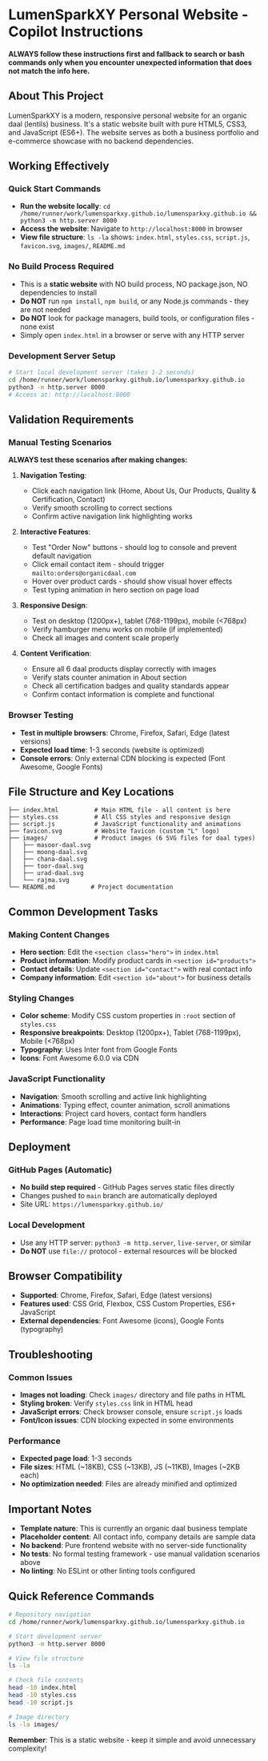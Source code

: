 # LumenSparkXY Personal Website - Copilot Instructions

**ALWAYS follow these instructions first and fallback to search or bash commands only when you encounter unexpected information that does not match the info here.**

## About This Project

LumenSparkXY is a modern, responsive personal website for an organic daal (lentils) business. It's a static website built with pure HTML5, CSS3, and JavaScript (ES6+). The website serves as both a business portfolio and e-commerce showcase with no backend dependencies.

## Working Effectively

### Quick Start Commands
- **Run the website locally**: `cd /home/runner/work/lumensparkxy.github.io/lumensparkxy.github.io && python3 -m http.server 8000`
- **Access the website**: Navigate to `http://localhost:8000` in browser
- **View file structure**: `ls -la` shows: `index.html`, `styles.css`, `script.js`, `favicon.svg`, `images/`, `README.md`

### No Build Process Required
- This is a **static website** with NO build process, NO package.json, NO dependencies to install
- **Do NOT** run `npm install`, `npm build`, or any Node.js commands - they are not needed
- **Do NOT** look for package managers, build tools, or configuration files - none exist
- Simply open `index.html` in a browser or serve with any HTTP server

### Development Server Setup
```bash
# Start local development server (takes 1-2 seconds)
cd /home/runner/work/lumensparkxy.github.io/lumensparkxy.github.io
python3 -m http.server 8000
# Access at: http://localhost:8000
```

## Validation Requirements

### Manual Testing Scenarios
**ALWAYS test these scenarios after making changes:**

1. **Navigation Testing**:
   - Click each navigation link (Home, About Us, Our Products, Quality & Certification, Contact)
   - Verify smooth scrolling to correct sections
   - Confirm active navigation link highlighting works

2. **Interactive Features**:
   - Test "Order Now" buttons - should log to console and prevent default navigation
   - Click email contact item - should trigger `mailto:orders@organicdaal.com`
   - Hover over product cards - should show visual hover effects
   - Test typing animation in hero section on page load

3. **Responsive Design**:
   - Test on desktop (1200px+), tablet (768-1199px), mobile (<768px)
   - Verify hamburger menu works on mobile (if implemented)
   - Check all images and content scale properly

4. **Content Verification**:
   - Ensure all 6 daal products display correctly with images
   - Verify stats counter animation in About section
   - Check all certification badges and quality standards appear
   - Confirm contact information is complete and functional

### Browser Testing
- **Test in multiple browsers**: Chrome, Firefox, Safari, Edge (latest versions)
- **Expected load time**: 1-3 seconds (website is optimized)
- **Console errors**: Only external CDN blocking is expected (Font Awesome, Google Fonts)

## File Structure and Key Locations

```
├── index.html          # Main HTML file - all content is here
├── styles.css          # All CSS styles and responsive design
├── script.js           # JavaScript functionality and animations
├── favicon.svg         # Website favicon (custom "L" logo)
├── images/             # Product images (6 SVG files for daal types)
│   ├── masoor-daal.svg
│   ├── moong-daal.svg
│   ├── chana-daal.svg
│   ├── toor-daal.svg
│   ├── urad-daal.svg
│   └── rajma.svg
└── README.md          # Project documentation
```

## Common Development Tasks

### Making Content Changes
- **Hero section**: Edit the `<section class="hero">` in `index.html`
- **Product information**: Modify product cards in `<section id="products">` 
- **Contact details**: Update `<section id="contact">` with real contact info
- **Company information**: Edit `<section id="about">` for business details

### Styling Changes
- **Color scheme**: Modify CSS custom properties in `:root` section of `styles.css`
- **Responsive breakpoints**: Desktop (1200px+), Tablet (768-1199px), Mobile (<768px)
- **Typography**: Uses Inter font from Google Fonts
- **Icons**: Font Awesome 6.0.0 via CDN

### JavaScript Functionality
- **Navigation**: Smooth scrolling and active link highlighting
- **Animations**: Typing effect, counter animation, scroll animations
- **Interactions**: Project card hovers, contact form handlers
- **Performance**: Page load time monitoring built-in

## Deployment

### GitHub Pages (Automatic)
- **No build step required** - GitHub Pages serves static files directly
- Changes pushed to `main` branch are automatically deployed
- Site URL: `https://lumensparkxy.github.io/`

### Local Development
- Use any HTTP server: `python3 -m http.server`, `live-server`, or similar
- **Do NOT** use `file://` protocol - external resources will be blocked

## Browser Compatibility

- **Supported**: Chrome, Firefox, Safari, Edge (latest versions)
- **Features used**: CSS Grid, Flexbox, CSS Custom Properties, ES6+ JavaScript
- **External dependencies**: Font Awesome (icons), Google Fonts (typography)

## Troubleshooting

### Common Issues
- **Images not loading**: Check `images/` directory and file paths in HTML
- **Styling broken**: Verify `styles.css` link in HTML head
- **JavaScript errors**: Check browser console, ensure `script.js` loads
- **Font/Icon issues**: CDN blocking expected in some environments

### Performance
- **Expected page load**: 1-3 seconds
- **File sizes**: HTML (~18KB), CSS (~13KB), JS (~11KB), Images (~2KB each)
- **No optimization needed**: Files are already minified and optimized

## Important Notes

- **Template nature**: This is currently an organic daal business template
- **Placeholder content**: All contact info, company details are sample data
- **No backend**: Pure frontend website with no server-side functionality
- **No tests**: No formal testing framework - use manual validation scenarios above
- **No linting**: No ESLint or other linting tools configured

## Quick Reference Commands

```bash
# Repository navigation
cd /home/runner/work/lumensparkxy.github.io/lumensparkxy.github.io

# Start development server
python3 -m http.server 8000

# View file structure
ls -la

# Check file contents
head -10 index.html
head -10 styles.css  
head -10 script.js

# Image directory
ls -la images/
```

**Remember**: This is a static website - keep it simple and avoid unnecessary complexity!